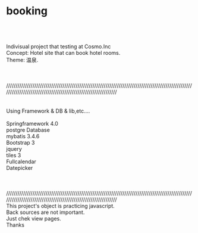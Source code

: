 # booking

<br><br><br>
Indivisual project that testing at Cosmo.Inc<br>
Concept: Hotel site that can book hotel rooms.<br>
Theme: 温泉.<br>
<br><br><br>
//////////////////////////////////////////////////////////////////////////////////////////////////////////////////////////////////////////////////////////////
<br><br><br>
Using Framework & DB & lib,etc....<br>
<br>
Springframework 4.0<br>
postgre Database<br>
mybatis 3.4.6<br>
Bootstrap 3<br>
jquery<br>
tiles 3<br>
Fullcalendar<br>
Datepicker<br>
<br><br><br>
//////////////////////////////////////////////////////////////////////////////////////////////////////////////////////////////////////////////////////////////
<br>
This project's object is practicing javascript.<br>
Back sources are not important.<br>
Just chek view pages.<br>
Thanks<br>
<br>
